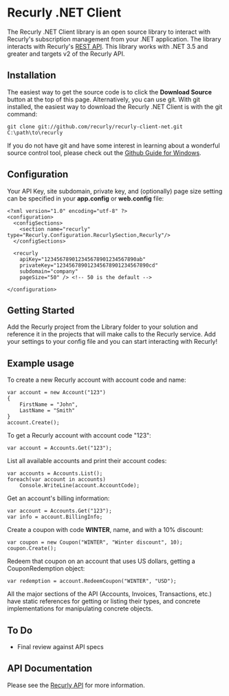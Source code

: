 # Recurly .NET Client

The Recurly .NET Client library is an open source library to interact with Recurly's subscription management from your .NET application. The library interacts with Recurly's [REST API](https://docs.recurly.com/api). This library works with .NET 3.5 and greater and targets v2 of the Recurly API.

## Installation

The easiest way to get the source code is to click the **Download Source** button at the top of this page. Alternatively, you can use git.
With git installed, the easiest way to download the Recurly .NET Client is with the git command:

    git clone git://github.com/recurly/recurly-client-net.git C:\path\to\recurly

If you do not have git and have some interest in learning about a wonderful source control tool, please check out the
[Github Guide for Windows](http://github.com/guides/using-git-and-github-for-the-windows-for-newbies).

## Configuration

Your API Key, site subdomain, private key, and (optionally) page size setting can be specified in your **app.config** or **web.config** file:

    <?xml version="1.0" encoding="utf-8" ?>
    <configuration>
      <configSections>
        <section name="recurly" type="Recurly.Configuration.RecurlySection,Recurly"/>
      </configSections>
      
      <recurly 
        apiKey="123456789012345678901234567890ab"
        privateKey="123456789012345678901234567890cd"
        subdomain="company"
		pageSize="50" /> <!-- 50 is the default -->
      
    </configuration>

## Getting Started
Add the Recurly project from the Library folder to your solution and reference it in the projects that will make calls to the Recurly service. Add your settings to your config file and you can start interacting with Recurly!

## Example usage
To create a new Recurly account with account code and name:

	var account = new Account("123")
	{
		FirstName = "John",
		LastName = "Smith"
	}
	account.Create();

To get a Recurly account with account code "123":

	var account = Accounts.Get("123");

List all available accounts and print their account codes:

	var accounts = Accounts.List();
	foreach(var account in accounts)
		Console.WriteLine(account.AccountCode);

Get an account's billing information:

	var account = Accounts.Get("123");
	var info = account.BillingInfo;

Create a coupon with code **WINTER**, name, and with a 10% discount:

	var coupon = new Coupon("WINTER", "Winter discount", 10);
	coupon.Create();

Redeem that coupon on an account that uses US dollars, getting a CouponRedemption object:

	var redemption = account.RedeemCoupon("WINTER", "USD");

All the major sections of the API (Accounts, Invoices, Transactions, etc.) have static references for getting or listing their types, and concrete implementations for manipulating concrete objects.


## To Do
* Final review against API specs


## API Documentation

Please see the [Recurly API](https://docs.recurly.com/api) for more information.